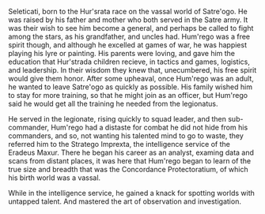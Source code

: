 Seleticati, born to the Hur'srata race on the vassal world of Satre'ogo. He was raised by his father and mother who both served in the Satre army. It was their wish to see him become a general, and perhaps be called to fight among the stars, as his grandfather, and uncles had. Hum'rego was a free spirit though, and although he excelled at games of war, he was happiest playing his lyre or painting. His parents were loving, and gave him the education that Hur'strada children recieve, in tactics and games, logistics, and leadership. In their wisdom they knew that, unecumbered, his free spirit would give them honor. After some upheaval, once Hum'rego was an adult, he wanted to leave Satre'ogo as quickly as possible. His family wished him to stay for more training, so that he might join as an officer, but Hum'rego said he would get all the training he needed from the legionatus.


He served in the legionate, rising quickly to squad leader, and then sub-commander, Hum'rego had a distaste for combat he did not hide from his commanders, and so, not wanting his talented mind to go to waste, they referred him to the Stratego Imprexta, the intelligence service of the Eradeus Maxur. There he began his career as an analyst, examing data and scans from distant places, it was here that Hum'rego began to learn of the true size and breadth that was the Concordance Protectoratium, of which his birth world was a vassal.

While in the intelligence service, he gained a knack for spotting worlds with untapped talent. And mastered the art of observation and investigation.
